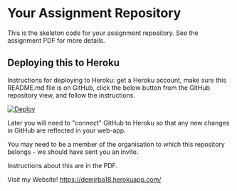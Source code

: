 # Your Assignment Repository

This is the skeleton code for your assignment repository. See the assignment PDF for more details.

## Deploying this to Heroku

Instructions for deploying to Heroku: get a Heroku account, make sure this README.md file is on GitHub, click the below button from the GitHub repository view, and follow the instructions.

[![Deploy](https://www.herokucdn.com/deploy/button.png)](https://heroku.com/deploy)

Later you will need to "connect" GitHub to Heroku so that any new changes in GitHub are reflected in your web-app.

You may need to be a member of the organisation to which this repository belongs - we should have sent you an invite.

Instructions about this are in the PDF.

Visit my Website!
https://demirba18.herokuapp.com/

